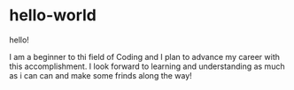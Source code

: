 # hello-world

hello!

I am a beginner to thi field of Coding and I plan to advance my career with this accomplishment. I look forward to learning and understanding as much as i can can and make some frinds along the way!

